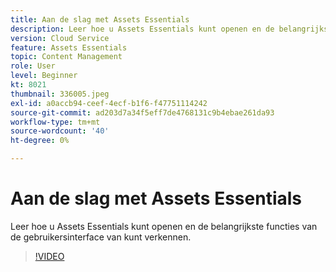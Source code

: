 ```yaml
---
title: Aan de slag met Assets Essentials
description: Leer hoe u Assets Essentials kunt openen en de belangrijkste facetten van de gebruikersinterface van kunt verkennen.
version: Cloud Service
feature: Assets Essentials
topic: Content Management
role: User
level: Beginner
kt: 8021
thumbnail: 336005.jpeg
exl-id: a0accb94-ceef-4ecf-b1f6-f47751114242
source-git-commit: ad203d7a34f5eff7de4768131c9b4ebae261da93
workflow-type: tm+mt
source-wordcount: '40'
ht-degree: 0%

---
```


# Aan de slag met Assets Essentials

Leer hoe u Assets Essentials kunt openen en de belangrijkste functies van de gebruikersinterface van kunt verkennen.

>[!VIDEO](https://video.tv.adobe.com/v/336005/?quality=9&learn=on)
